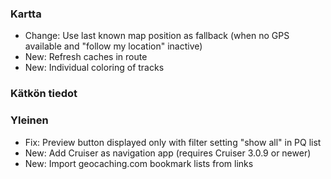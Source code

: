 ### Kartta
- Change: Use last known map position as fallback (when no GPS available and "follow my location" inactive)
- New: Refresh caches in route
- New: Individual coloring of tracks

### Kätkön tiedot

### Yleinen
- Fix: Preview button displayed only with filter setting "show all" in PQ list
- New: Add Cruiser as navigation app (requires Cruiser 3.0.9 or newer)
- New: Import geocaching.com bookmark lists from links
